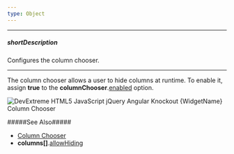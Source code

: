 ```yaml
---
type: Object
---
```

---
##### shortDescription
Configures the column chooser.

---
The column chooser allows a user to hide columns at runtime. To enable it, assign **true** to the **columnChooser**.[enabled](/api-reference/10%20UI%20Widgets/GridBase/1%20Configuration/columnChooser/enabled.md '{basewidgetpath}/Configuration/columnChooser/#enabled') option.

![DevExtreme HTML5 JavaScript jQuery Angular Knockout {WidgetName} Column Chooser](/images/{WidgetName}/visual_elements/column_chooser.png)

#####See Also#####
- [Column Chooser](/concepts/05%20Widgets/DataGrid/15%20Columns/60%20Column%20Chooser.md '/Documentation/Guide/Widgets/{WidgetName}/Columns/Column_Chooser/')
- **columns[]**.[allowHiding](/api-reference/10%20UI%20Widgets/GridBase/1%20Configuration/columns/allowHiding.md '{basewidgetpath}/Configuration/columns/#allowHiding')